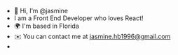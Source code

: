 - 👋 Hi, I’m @jasmine
- I am a Front End Developer who loves React!
-  🌍  I'm based in Florida
- ✉️  You can contact me at jasmine.hb1996@gmail.com
-

